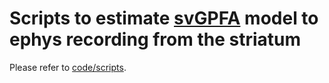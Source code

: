 # Scripts to estimate [svGPFA](http://www.github.com/joacorapela/svGPFA) model to ephys recording from the striatum

Please refer to [code/scripts](code/scripts).
